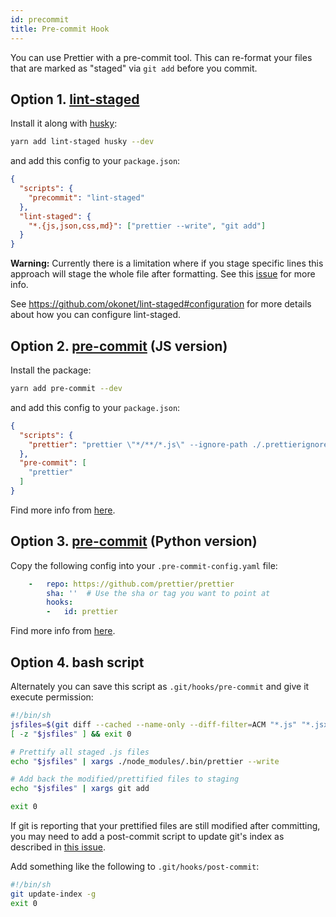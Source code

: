 ```yaml
---
id: precommit
title: Pre-commit Hook
---
```


You can use Prettier with a pre-commit tool. This can re-format your files that are marked as "staged" via `git add` before you commit.

## Option 1. [lint-staged](https://github.com/okonet/lint-staged)

Install it along with [husky](https://github.com/typicode/husky):

```bash
yarn add lint-staged husky --dev
```

and add this config to your `package.json`:

```json
{
  "scripts": {
    "precommit": "lint-staged"
  },
  "lint-staged": {
    "*.{js,json,css,md}": ["prettier --write", "git add"]
  }
}
```

**Warning:** Currently there is a limitation where if you stage specific lines this approach will stage the whole file after formatting. See this [issue](https://github.com/okonet/lint-staged/issues/62) for more info.

See https://github.com/okonet/lint-staged#configuration for more details about how you can configure lint-staged.

## Option 2. [pre-commit](https://github.com/observing/pre-commit) (JS version)

Install the package:

```bash
yarn add pre-commit --dev
```

and add this config to your `package.json`:

<!-- prettier-ignore -->
```json
{
  "scripts": {
    "prettier": "prettier \"*/**/*.js\" --ignore-path ./.prettierignore --write && git add . && git status"
  },
  "pre-commit": [
    "prettier"
  ]
}
```

Find more info from [here](https://github.com/observing/pre-commit).

## Option 3. [pre-commit](https://github.com/pre-commit/pre-commit) (Python version)

Copy the following config into your `.pre-commit-config.yaml` file:

```yaml
    -   repo: https://github.com/prettier/prettier
        sha: ''  # Use the sha or tag you want to point at
        hooks:
        -   id: prettier
```

Find more info from [here](http://pre-commit.com).

## Option 4. bash script

Alternately you can save this script as `.git/hooks/pre-commit` and give it execute permission:

```bash
#!/bin/sh
jsfiles=$(git diff --cached --name-only --diff-filter=ACM "*.js" "*.jsx" | tr '\n' ' ')
[ -z "$jsfiles" ] && exit 0

# Prettify all staged .js files
echo "$jsfiles" | xargs ./node_modules/.bin/prettier --write

# Add back the modified/prettified files to staging
echo "$jsfiles" | xargs git add

exit 0
```
If git is reporting that your prettified files are still modified after committing, you may need to add a post-commit script to update git's index as described in [this issue](https://github.com/prettier/prettier/issues/2978#issuecomment-334408427).

Add something like the following to ```.git/hooks/post-commit```:

```bash
#!/bin/sh
git update-index -g
exit 0
```
